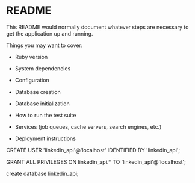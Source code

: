 # README

This README would normally document whatever steps are necessary to get the
application up and running.

Things you may want to cover:

* Ruby version

* System dependencies

* Configuration

* Database creation

* Database initialization

* How to run the test suite

* Services (job queues, cache servers, search engines, etc.)

* Deployment instructions

CREATE USER 'linkedin_api'@'localhost' IDENTIFIED BY 'linkedin_api';

GRANT ALL PRIVILEGES ON linkedin_api.* TO 'linkedin_api'@'localhost';

create database linkedin_api;